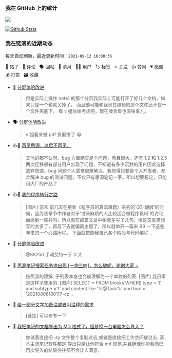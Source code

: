 ### 我在 GitHub 上的统计

<a title="Hits" target="_blank" href="https://github.com/Crowds21/Crowds21"><img src="https://hits.b3log.org/crowds21/crowds21.svg"></a>

[![Github Stats](https://github-readme-stats.vercel.app/api?username=crowds21&theme=tokyonight&show_icons=true)](https://github.com/crowds21)

<!--events start -->

### 我在链滴的近期动态

每天自动刷新，最近更新时间：`2021-09-12 16:00:36`

📝 帖子 &nbsp; 💬 评论 &nbsp; 🗣 回帖 &nbsp; 🌙 清月 &nbsp; 👨‍💻 用户 &nbsp; 🏷️ 标签 &nbsp; ⭐️ 关注 &nbsp; 👍 赞同 &nbsp; 💗 感谢 &nbsp; 💰 打赏 &nbsp; 🗃 收藏

* 💬 [分屏体验改进](https://ld246.com/article/1631244480430/comment/1631343338693#comments)

  > 但是实际上操作 note1 的那个分页我实际上可能打开了好几个文档。如果只是一个也就关掉了。 而且他可能和我现在编辑的那个文件还不在一个文件夹底下。 看 v 姐后续考虑吧，现在凑合着也没啥事儿。
* 🗣 [分屏体验改进](https://ld246.com/article/1631244480430/comment/1631333034031#comments)

  > v 姐看来被 pdf 折磨惨了 😂
* 👍💬 [再见思源，以后不再见。](https://ld246.com/article/1630378855743/comment/1630400202168#comments)

  > 其他的都不认同。bug 方面确实是个问题，而且很大。还有 1.2 和 1.2.5 两次迁移都有部分用户出现了问题，不知道有多少沉默的用户因此选择放弃思源。bug 问题个人感觉很难解决，我觉得只要是个人开发者，都难解决 bug 的测试问题，不仅只有思源笔记一家。所以想要稳定，只能用大厂的产品了
* 👍📝 [我的程序转行之路](https://ld246.com/article/1601133627513)

  > [图片] 前言 前几天在更新《程序员的算法趣题》系列的'Q3-翻牌'的时候，因为该章节中作者对于'讨厌麻烦的人比较适合做程序员吗'的讨论而感到一些共鸣，所以就在那篇文章中稍微多写了几句，但是又感觉想写的太多了，再写下去就偏离主题了，所以就单开一篇来 BB 一下这些年来的一个心路历程。 下面就按照我自己各个阶段与代码编程 ..
* 💬 [分屏体验改进](https://ld246.com/article/1631244480430/comment/1631326004014#comments)

  > @88250 手动艾特一下 D 大
* 💬 [思源笔记搜索任务块出现 [一炮三响]，怎么破呢，谢谢大家 ~](https://ld246.com/article/1631284799388/comment/1631325914072#comments)

  > 按照我的理解, 子列表本身也会被理解为一个单独的列表. [图片] 我日常是这样子使用的. [图片] SELECT * FROM blocks WHERE type = 'l' and subtype ='t' and content like '%@Task%' and box = '20210808180117-cz ..
* 💬 [给一部分文字加备注或者叫注释的需求](https://ld246.com/article/1631274861773/comment/1631279614729#comments)

  > [链接] 可以参考一下
* 💬 [我把笔记的文档导出为 MD 格式了，但是换一台电脑怎么导入？](https://ld246.com/article/1631250936826/comment/1631262027321#comments)

  > 你试着直接把 .sy 文件整个复制过去,或者是直接把工作空间放过去. 基本主流笔记软件都是,导出只是让他符合 md 规范,并且确保你能看而已.再次导入的结果往往都不会让人满意.


<!--events end -->
